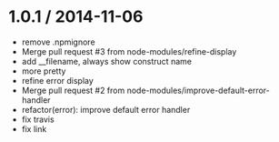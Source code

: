 
1.0.1 / 2014-11-06 
==================

  * remove .npmignore
  * Merge pull request #3 from node-modules/refine-display
  * add __filename, always show construct name
  * more pretty
  * refine error display
  * Merge pull request #2 from node-modules/improve-default-error-handler
  * refactor(error): improve default error handler
  * fix travis
  * fix link
